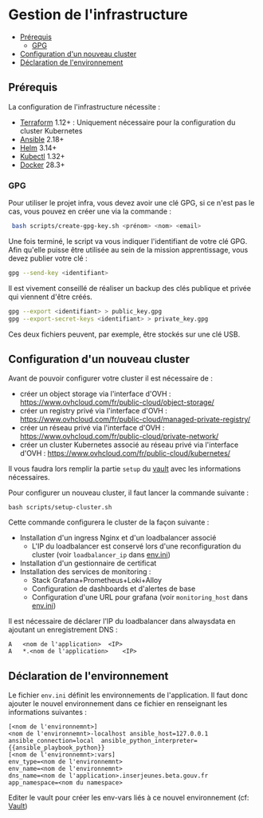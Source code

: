 # Gestion de l'infrastructure

- [Prérequis](#prérequis)
  - [GPG](#gpg)
- [Configuration d'un nouveau cluster](#configuration-dun-nouveau-cluster)
- [Déclaration de l'environnement](#déclaration-de-lenvironnement)

## Prérequis

La configuration de l'infrastructure nécessite :

- [Terraform](https://developer.hashicorp.com/terraform) 1.12+ : Uniquement nécessaire pour la configuration du cluster Kubernetes
- [Ansible](https://docs.ansible.com/) 2.18+
- [Helm](https://helm.sh/) 3.14+
- [Kubectl](https://kubernetes.io/fr/docs/tasks/tools/install-kubectl/) 1.32+
- [Docker](https://docs.docker.com/) 28.3+

### GPG

Pour utiliser le projet infra, vous devez avoir une clé GPG, si ce n'est pas le cas, vous pouvez en créer une via la
commande :

```bash
 bash scripts/create-gpg-key.sh <prénom> <nom> <email>
```

Une fois terminé, le script va vous indiquer l'identifiant de votre clé GPG. Afin qu'elle puisse être utilisée au sein
de la mission apprentissage, vous devez publier votre clé :

```bash
gpg --send-key <identifiant>
```

Il est vivement conseillé de réaliser un backup des clés publique et privée qui viennent d'être créés.

```bash
gpg --export <identifiant> > public_key.gpg
gpg --export-secret-keys <identifiant> > private_key.gpg
```

Ces deux fichiers peuvent, par exemple, être stockés sur une clé USB.

## Configuration d'un nouveau cluster

Avant de pouvoir configurer votre cluster il est nécessaire de :

- créer un object storage via l'interface d'OVH : https://www.ovhcloud.com/fr/public-cloud/object-storage/
- créer un registry privé via l'interface d'OVH : https://www.ovhcloud.com/fr/public-cloud/managed-private-registry/
- créer un réseau privé via l'interface d'OVH : https://www.ovhcloud.com/fr/public-cloud/private-network/
- créer un cluster Kubernetes associé au réseau privé via l'interface d'OVH : https://www.ovhcloud.com/fr/public-cloud/kubernetes/

Il vous faudra lors remplir la partie `setup` du [vault](./vault.md) avec les informations nécessaires.

Pour configurer un nouveau cluster, il faut lancer la commande suivante :

```
bash scripts/setup-cluster.sh
```

Cette commande configurera le cluster de la façon suivante :

- Installation d'un ingress Nginx et d'un loadbalancer associé
  - L'IP du loadbalancer est conservé lors d'une reconfiguration du cluster (voir `loadbalancer_ip` dans [env.ini](/.infra/env.ini))
- Installation d'un gestionnaire de certificat
- Installation des services de monitoring :
  - Stack Grafana+Prometheus+Loki+Alloy
  - Configuration de dashboards et d'alertes de base
  - Configuration d'une URL pour grafana (voir `monitoring_host` dans [env.ini](/.infra/env.ini))

Il est nécessaire de déclarer l'IP du loadbalancer dans alwaysdata en ajoutant un enregistrement DNS :

```
A	<nom de l'application>	<IP>
A	*.<nom de l'application>	<IP>
```

## Déclaration de l'environnement

Le fichier `env.ini` définit les environnements de l'application. Il faut donc ajouter le nouvel environnement
dans ce fichier en renseignant les informations suivantes :

```
[<nom de l'environnemnt>]
<nom de l'environnemnt>-localhost ansible_host=127.0.0.1 ansible_connection=local  ansible_python_interpreter={{ansible_playbook_python}}
[<nom de l'environnemnt>:vars]
env_type=<nom de l'environnemnt>
env_name=<nom de l'environnemnt>
dns_name=<nom de l'application>.inserjeunes.beta.gouv.fr
app_namespace=<nom du namespace>
```

Editer le vault pour créer les env-vars liés à ce nouvel environnement (cf: [Vault](./vault.md))
